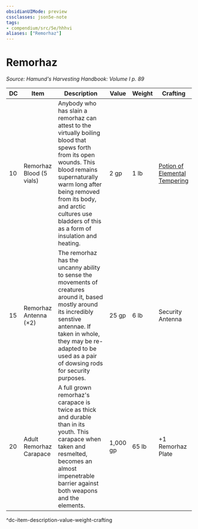 ```yaml
---
obsidianUIMode: preview
cssclasses: json5e-note
tags:
- compendium/src/5e/hhhvi
aliases: ["Remorhaz"]
---
```

# Remorhaz
*Source: Hamund's Harvesting Handbook: Volume I p. 89* 

| DC | Item | Description | Value | Weight | Crafting |
|----|------|-------------|-------|--------|----------|
| 10 | Remorhaz Blood (5 vials) | Anybody who has slain a remorhaz can attest to the virtually boiling blood that spews forth from its open wounds. This blood remains supernaturally warm long after being removed from its body, and arctic cultures use bladders of this as a form of insulation and heating. | 2 gp | 1 lb | [Potion of Elemental Tempering](compendium/items/potion-of-elemental-tempering-hhhvi.md) |
| 15 | Remorhaz Antenna (×2) | The remorhaz has the uncanny ability to sense the movements of creatures around it, based mostly around its incredibly senstive antennae. If taken in whole, they may be re-adapted to be used as a pair of dowsing rods for security purposes. | 25 gp | 6 lb | Security Antenna |
| 20 | Adult Remorhaz Carapace | A full grown remorhaz's carapace is twice as thick and durable than in its youth. This carapace when taken and resmelted, becomes an almost impenetrable barrier against both weapons and the elements. | 1,000 gp | 65 lb | +1 Remorhaz Plate |
^dc-item-description-value-weight-crafting